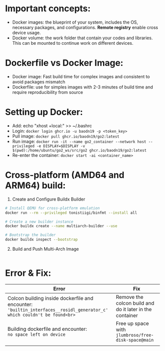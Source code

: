 # Important concepts:
- Docker images: the blueprint of your system, includes the OS, necessary packages, and configurations. **Remote registry** enable cross device usage.
- Docker volume: the work folder that contain your codes and libraries. This can be mounted to continue work on different devices.

# Dockerfile vs Docker Image:
- Docker image: Fast build time for complex images and consistent to avoid packages mismatch
- Dockerfile: use for simples images with 2-3 minutes of build time and require reproducibility from source 

# Setting up Docker:
- Add:  echo "xhost +local:" >> ~/.bashrc
- Login: 
```docker login ghcr.io -u baodn19 -p <token_key>```
- Pull image: `docker pull ghcr.io/baodn19/go2:latest`
- Run image: `docker run -it --name go2_container --network host --privileged -e DISPLAY=$DISPLAY -v $(pwd):/home/ubuntu/go2_ws/src/go2 ghcr.io/baodn19/go2:latest`
- Re-enter the container: `docker start -ai <container_name>`

# Cross-platform (AMD64 and ARM64) build:
1. Create and Configure Buildx Builder
``` bash
# Install QEMU for cross-platform emulation
docker run --rm --privileged tonistiigi/binfmt --install all

# Create a new builder instance
docker buildx create --name multiarch-builder --use

# Bootstrap the builder
docker buildx inspect --bootstrap
```
2. Build and Push Multi-Arch Image
``` bash

```

# Error & Fix:
| Error                                                                                                                      | Fix                                                      |
| -------------------------------------------------------------------------------------------------------------------------- | -------------------------------------------------------- |
| Colcon building inside dockerfile and encounter:<br>`'builtin_interfaces__rosidl_generator_c' which couldn't be found<br>` | Remove the colcon build and do it later in the container |
| Building dockerfile and encounter:<br>`no space left on device`                                                            | Free up space with `jlumbroso/free-disk-space@main`      |
|                                                                                                                            |                                                          |
